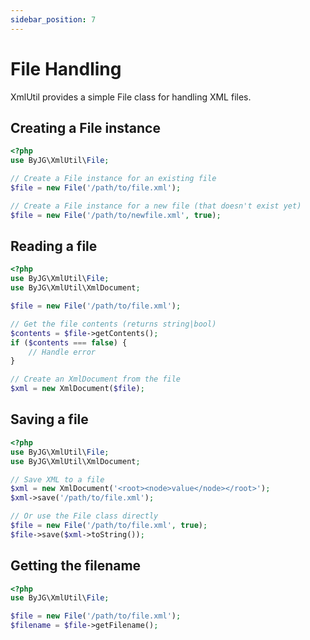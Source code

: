 ```yaml
---
sidebar_position: 7
---
```


# File Handling

XmlUtil provides a simple File class for handling XML files.

## Creating a File instance

```php
<?php
use ByJG\XmlUtil\File;

// Create a File instance for an existing file
$file = new File('/path/to/file.xml');

// Create a File instance for a new file (that doesn't exist yet)
$file = new File('/path/to/newfile.xml', true);
```

## Reading a file

```php
<?php
use ByJG\XmlUtil\File;
use ByJG\XmlUtil\XmlDocument;

$file = new File('/path/to/file.xml');

// Get the file contents (returns string|bool)
$contents = $file->getContents();
if ($contents === false) {
    // Handle error
}

// Create an XmlDocument from the file
$xml = new XmlDocument($file);
```

## Saving a file

```php
<?php
use ByJG\XmlUtil\File;
use ByJG\XmlUtil\XmlDocument;

// Save XML to a file
$xml = new XmlDocument('<root><node>value</node></root>');
$xml->save('/path/to/file.xml');

// Or use the File class directly
$file = new File('/path/to/file.xml', true);
$file->save($xml->toString());
```

## Getting the filename

```php
<?php
use ByJG\XmlUtil\File;

$file = new File('/path/to/file.xml');
$filename = $file->getFilename();
``` 